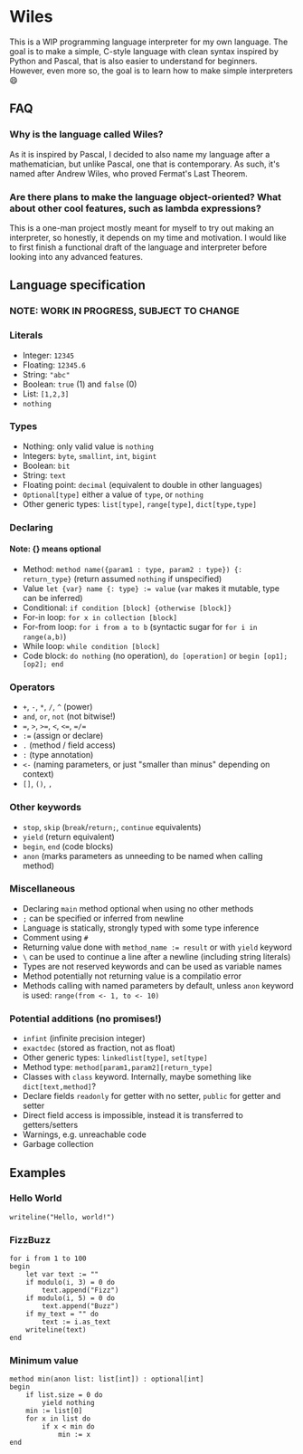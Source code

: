 # Wiles

This is a WIP programming language interpreter for my own language. The goal is to make a simple, C-style language with clean syntax inspired by Python and Pascal, that is also easier to understand for beginners. However, even more so, the goal is to learn how to make simple interpreters 😄

## FAQ
### Why is the language called Wiles?
As it is inspired by Pascal, I decided to also name my language after a mathematician, but unlike Pascal, one that is contemporary. As such, it's named after Andrew Wiles, who proved Fermat's Last Theorem.

### Are there plans to make the language object-oriented? What about other cool features, such as lambda expressions?
This is a one-man project mostly meant for myself to try out making an interpreter, so honestly, it depends on my time and motivation. I would like to first finish a functional draft of the language and interpreter before looking into any advanced features.

## Language specification
### NOTE: WORK IN PROGRESS, SUBJECT TO CHANGE

### Literals

- Integer: `12345`
- Floating: `12345.6`
- String: `"abc"`
- Boolean: `true` (1) and `false` (0)
- List: `[1,2,3]`
- `nothing`

### Types
- Nothing: only valid value is `nothing`
- Integers: `byte`, `smallint`, `int`, `bigint`
- Boolean: `bit`
- String: `text`
- Floating point: `decimal` (equivalent to double in other languages)
- `Optional[type]` either a value of `type`, or `nothing`
- Other generic types: `list[type]`, `range[type]`, `dict[type,type]`

### Declaring
#### Note: {} means optional
- Method: `method name({param1 : type, param2 : type}) {: return_type}` (return assumed `nothing` if unspecified)
- Value `let {var} name {: type} := value` (`var` makes it mutable, type can be inferred)
- Conditional: `if condition [block] {otherwise [block]}`
- For-in loop: `for x in collection [block]`
- For-from loop: `for i from a to b` (syntactic sugar for `for i in range(a,b)`)
- While loop: `while condition [block]`
- Code block: `do nothing` (no operation), `do [operation]` or `begin [op1];[op2]; end`

### Operators
- `+`, `-`, `*`, `/`, `^` (power)
- `and`, `or`, `not` (not bitwise!)
- `=`, `>`, `>=`, `<`, `<=`, `=/=`
- `:=` (assign or declare)
- `.` (method / field access)
- `:` (type annotation)
- `<-` (naming parameters, or just "smaller than minus" depending on context)
- `[]`, `()`, `,`

### Other keywords
- `stop`, `skip` (`break`/`return;`, `continue` equivalents)
- `yield` (return equivalent)
- `begin`, `end` (code blocks)
- `anon` (marks parameters as unneeding to be named when calling method)

### Miscellaneous
- Declaring `main` method optional when using no other methods
- `;` can be specified or inferred from newline
- Language is statically, strongly typed with some type inference
- Comment using `#`
- Returning value done with `method_name := result` or with `yield` keyword
- `\` can be used to continue a line after a newline (including string literals)
- Types are not reserved keywords and can be used as variable names
- Method potentially not returning value is a compilatio error
- Methods calling with named parameters by default, unless `anon` keyword is used: `range(from <- 1, to <- 10)`

### Potential additions (no promises!)
- `infint` (infinite precision integer)
- `exactdec` (stored as fraction, not as float)
- Other generic types:  `linkedlist[type]`, `set[type]`
- Method type: `method[param1,param2][return_type]`
- Classes with `class` keyword. Internally, maybe something like `dict[text,method]`?
- Declare fields `readonly` for getter with no setter, `public` for getter and setter
- Direct field access is impossible, instead it is transferred to getters/setters
- Warnings, e.g. unreachable code
- Garbage collection

## Examples
### Hello World
```
writeline("Hello, world!")
```
### FizzBuzz
```
for i from 1 to 100
begin
    let var text := ""
    if modulo(i, 3) = 0 do
        text.append("Fizz")
    if modulo(i, 5) = 0 do
        text.append("Buzz")
    if my_text = "" do
        text := i.as_text
    writeline(text)
end 
```
### Minimum value

```
method min(anon list: list[int]) : optional[int]
begin
    if list.size = 0 do
        yield nothing 
    min := list[0]
    for x in list do
        if x < min do
            min := x
end
```
